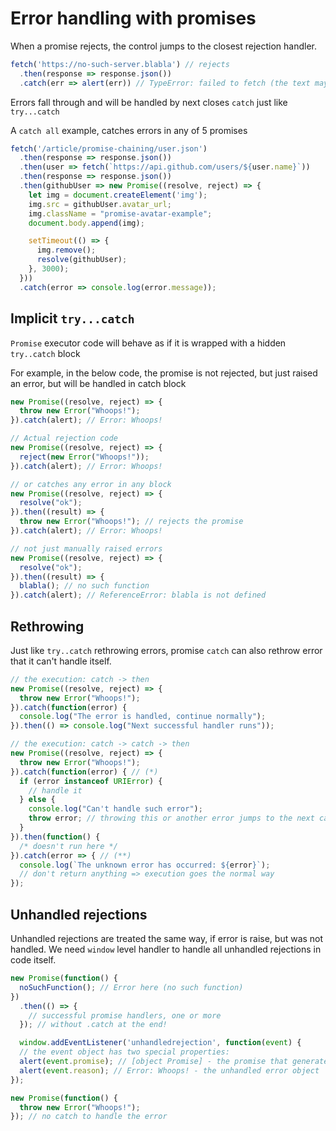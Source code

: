 # Error handling with promises
When a promise rejects, the control jumps to the closest rejection handler.

```js
fetch('https://no-such-server.blabla') // rejects
  .then(response => response.json())
  .catch(err => alert(err)) // TypeError: failed to fetch (the text may vary)
```

Errors fall through and will be handled by next closes `catch` just like `try...catch`

A `catch all` example, catches errors in any of 5 promises
```js
fetch('/article/promise-chaining/user.json')
  .then(response => response.json())
  .then(user => fetch(`https://api.github.com/users/${user.name}`))
  .then(response => response.json())
  .then(githubUser => new Promise((resolve, reject) => {
    let img = document.createElement('img');
    img.src = githubUser.avatar_url;
    img.className = "promise-avatar-example";
    document.body.append(img);

    setTimeout(() => {
      img.remove();
      resolve(githubUser);
    }, 3000);
  }))
  .catch(error => console.log(error.message));
```

## Implicit `try...catch`
`Promise` executor code will behave as if it is wrapped with a hidden `try..catch` block

For example, in the below code, the promise is not rejected, but just raised an error, but will be handled in catch block
```js
new Promise((resolve, reject) => {
  throw new Error("Whoops!");
}).catch(alert); // Error: Whoops!

// Actual rejection code
new Promise((resolve, reject) => {
  reject(new Error("Whoops!"));
}).catch(alert); // Error: Whoops!

// or catches any error in any block
new Promise((resolve, reject) => {
  resolve("ok");
}).then((result) => {
  throw new Error("Whoops!"); // rejects the promise
}).catch(alert); // Error: Whoops!

// not just manually raised errors
new Promise((resolve, reject) => {
  resolve("ok");
}).then((result) => {
  blabla(); // no such function
}).catch(alert); // ReferenceError: blabla is not defined
```

## Rethrowing
Just like `try..catch` rethrowing errors, promise `catch` can also rethrow error that it can't handle itself.

```js
// the execution: catch -> then
new Promise((resolve, reject) => {
  throw new Error("Whoops!");
}).catch(function(error) {
  console.log("The error is handled, continue normally");
}).then(() => console.log("Next successful handler runs"));

// the execution: catch -> catch -> then
new Promise((resolve, reject) => {
  throw new Error("Whoops!");
}).catch(function(error) { // (*)
  if (error instanceof URIError) {
    // handle it
  } else {
    console.log("Can't handle such error");
    throw error; // throwing this or another error jumps to the next catch
  }
}).then(function() {
  /* doesn't run here */
}).catch(error => { // (**)
  console.log(`The unknown error has occurred: ${error}`);
  // don't return anything => execution goes the normal way
});
```

## Unhandled rejections
Unhandled rejections are treated the same way, if error is raise, but was not handled.
We need `window` level handler to handle all unhandled rejections in code itself.

```js
new Promise(function() {
  noSuchFunction(); // Error here (no such function)
})
  .then(() => {
    // successful promise handlers, one or more
  }); // without .catch at the end!

  window.addEventListener('unhandledrejection', function(event) {
  // the event object has two special properties:
  alert(event.promise); // [object Promise] - the promise that generated the error
  alert(event.reason); // Error: Whoops! - the unhandled error object
});

new Promise(function() {
  throw new Error("Whoops!");
}); // no catch to handle the error
```